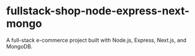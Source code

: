 # fullstack-shop-node-express-next-mongo
A full-stack e-commerce project built with Node.js, Express, Next.js, and MongoDB.
